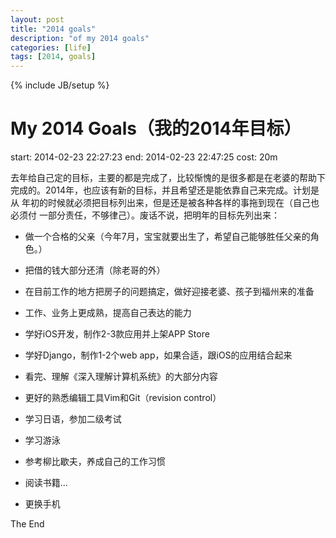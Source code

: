 ```yaml
---
layout: post
title: "2014 goals"
description: "of my 2014 goals"
categories: [life] 
tags: [2014, goals]
---
```

{% include JB/setup %}

# My 2014 Goals（我的2014年目标）

start: 2014-02-23 22:27:23
  end: 2014-02-23 22:47:25
 cost: 20m

去年给自己定的目标，主要的都是完成了，比较惭愧的是很多都是在老婆的帮助下
完成的。2014年，也应该有新的目标，并且希望还是能依靠自己来完成。计划是从
年初的时候就必须把目标列出来，但是还是被各种各样的事拖到现在（自己也必须付
一部分责任，不够律己）。废话不说，把明年的目标先列出来：

- 做一个合格的父亲（今年7月，宝宝就要出生了，希望自己能够胜任父亲的角色。）

- 把借的钱大部分还清（除老哥的外）

- 在目前工作的地方把房子的问题搞定，做好迎接老婆、孩子到福州来的准备

- 工作、业务上更成熟，提高自己表达的能力

- 学好iOS开发，制作2-3款应用并上架APP Store

- 学好Django，制作1-2个web app，如果合适，跟iOS的应用结合起来

- 看完、理解《深入理解计算机系统》的大部分内容

- 更好的熟悉编辑工具Vim和Git（revision control）

- 学习日语，参加二级考试

- 学习游泳

- 参考柳比歇夫，养成自己的工作习惯

- 阅读书籍...

- 更换手机

The End
